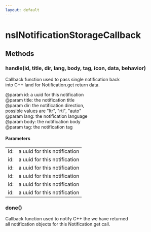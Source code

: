 ```yaml
---
layout: default
---
```


# nsINotificationStorageCallback #

## Methods ##

### handle(id, title, dir, lang, body, tag, icon, data, behavior) ###
  
Callback function used to pass single notification back  
into C++ land for Notification.get return data.  
  
@param id: a uuid for this notification  
@param title: the notification title  
@param dir: the notification direction,  
            possible values are "ltr", "rtl", "auto"  
@param lang: the notification language  
@param body: the notification body  
@param tag: the notification tag  
  

#### Parameters ####

<table>

<tr>
<td>id:</td>
<td>a uuid for this notification  
</td>
</tr>

<tr>
<td>id:</td>
<td>a uuid for this notification  
</td>
</tr>

<tr>
<td>id:</td>
<td>a uuid for this notification  
</td>
</tr>

<tr>
<td>id:</td>
<td>a uuid for this notification  
</td>
</tr>

<tr>
<td>id:</td>
<td>a uuid for this notification  
</td>
</tr>

<tr>
<td>id:</td>
<td>a uuid for this notification  
</td>
</tr>

</table>

### done() ###
  
Callback function used to notify C++ the we have returned  
all notification objects for this Notification.get call.  
  
